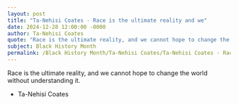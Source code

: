 ```yaml
---
layout: post
title: "Ta-Nehisi Coates - Race is the ultimate reality and we"
date: 2024-12-28 12:00:00 -0000
author: Ta-Nehisi Coates
quote: "Race is the ultimate reality, and we cannot hope to change the world without understanding it."
subject: Black History Month
permalink: /Black History Month/Ta-Nehisi Coates/Ta-Nehisi Coates - Race is the ultimate reality and we
---
```


Race is the ultimate reality, and we cannot hope to change the world without understanding it.

- Ta-Nehisi Coates
